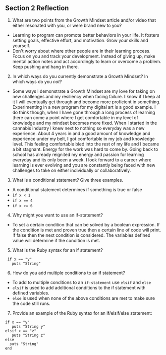 ## Section 2 Reflection

1. What are two points from the Growth Mindset article and/or video that either resonated with you, or were brand new to you?

- Learning to program can promote better behaviors in your life. It fosters setting goals, effective effort, and motivation. Grow your skills and yourself.
- Don't worry about where other people are in their learning process. Focus on you and track your development. Instead of giving up, make mental action notes and act accordingly to learn or overcome a problem. Keep pushing and hang in there.

2. In which ways do you currently demonstrate a Growth Mindset? In which ways do you _not_?

- Some ways I demonstrate a Growth Mindset are my love for taking on new challenges and my resiliency when facing failure. I know if I keep at it I will eventually get through and become more proficient in something. Experimenting in a new program for my digital art is a good example. I do think though, when I have gone through a long process of learning there can come a point where I get comfortable in my level of knowledge and my mindset becomes more fixed. When I started in the cannabis industry I knew next to nothing so everyday was a new experience. About 4 years in and a good amount of knowledge and experience under my belt, I got comfortable in my job and knowledge level. This feeling comfortable bled into the rest of my life and I became a bit stagnant. Energy for the work was hard to come by. Going back to school has already reignited my energy and passion for learning everyday and its only been a week. I look forward to a career where learning is ever evolving and you are constantly being faced with new challenges to take on either individually or collaboratively.

3. What is a conditional statement? Give three examples.
- A conditional statement determines if something is true or false
- `if x < 1`
- `if x == 4`
- `if x >= 6`

4. Why might you want to use an if-statement?

- To set a certain condition that can be solved by a boolean expression. If the condition is met
  and proven true then a certain line of code will print. If false then the next condition is considered. The variables defined value will determine if the condition is met.

5. What is the Ruby syntax for an if statement?

```
 if x == "y"
   puts "String"
```

6. How do you add multiple conditions to an if statement?

- To add to multiple conditions to an `if-statement` use `elsif` and `else`
- `elsif` is used to add additional conditions to the if statement with defined variables.
- `else` is used when none of the above conditions are met to make sure the code still runs.

7. Provide an example of the Ruby syntax for an if/elsif/else statement:

```
if x == "y"
   puts "String y"   
elsif x == "z"
   puts "String z"
else
  puts "String"
end  
```
